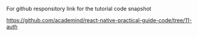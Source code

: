 For github responsitory link for the tutorial code snapshot

https://github.com/academind/react-native-practical-guide-code/tree/11-auth